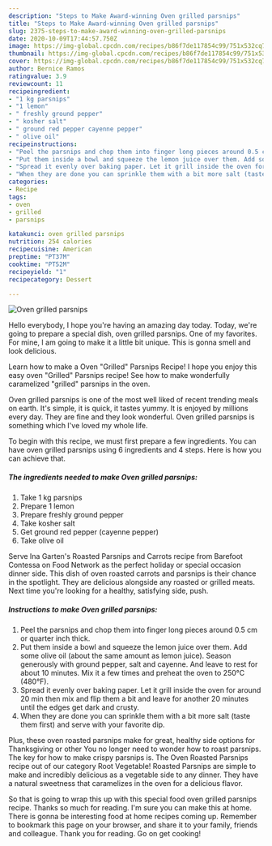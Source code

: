 ```yaml
---
description: "Steps to Make Award-winning Oven grilled parsnips"
title: "Steps to Make Award-winning Oven grilled parsnips"
slug: 2375-steps-to-make-award-winning-oven-grilled-parsnips
date: 2020-10-09T17:44:57.750Z
image: https://img-global.cpcdn.com/recipes/b86f7de117854c99/751x532cq70/oven-grilled-parsnips-recipe-main-photo.jpg
thumbnail: https://img-global.cpcdn.com/recipes/b86f7de117854c99/751x532cq70/oven-grilled-parsnips-recipe-main-photo.jpg
cover: https://img-global.cpcdn.com/recipes/b86f7de117854c99/751x532cq70/oven-grilled-parsnips-recipe-main-photo.jpg
author: Bernice Ramos
ratingvalue: 3.9
reviewcount: 11
recipeingredient:
- "1 kg parsnips"
- "1 lemon"
- " freshly ground pepper"
- " kosher salt"
- " ground red pepper cayenne pepper"
- " olive oil"
recipeinstructions:
- "Peel the parsnips and chop them into finger long pieces around 0.5 cm or quarter inch thick."
- "Put them inside a bowl and squeeze the lemon juice over them. Add some olive oil (about the same amount as lemon juice). Season generously with ground pepper, salt and cayenne. And leave to rest for about 10 minutes. Mix it a few times and preheat the oven to 250°C (480°F)."
- "Spread it evenly over baking paper. Let it grill inside the oven for around 20 min then mix and flip them a bit and leave for another 20 minutes until the edges get dark and crusty."
- "When they are done you can sprinkle them with a bit more salt (taste them first) and serve with your favorite dip."
categories:
- Recipe
tags:
- oven
- grilled
- parsnips

katakunci: oven grilled parsnips 
nutrition: 254 calories
recipecuisine: American
preptime: "PT37M"
cooktime: "PT52M"
recipeyield: "1"
recipecategory: Dessert

---
```



![Oven grilled parsnips](https://img-global.cpcdn.com/recipes/b86f7de117854c99/751x532cq70/oven-grilled-parsnips-recipe-main-photo.jpg)

Hello everybody, I hope you're having an amazing day today. Today, we're going to prepare a special dish, oven grilled parsnips. One of my favorites. For mine, I am going to make it a little bit unique. This is gonna smell and look delicious.

Learn how to make a Oven &#34;Grilled&#34; Parsnips Recipe! I hope you enjoy this easy oven &#34;Grilled&#34; Parsnips recipe! See how to make wonderfully caramelized &#34;grilled&#34; parsnips in the oven.

Oven grilled parsnips is one of the most well liked of recent trending meals on earth. It's simple, it is quick, it tastes yummy. It is enjoyed by millions every day. They are fine and they look wonderful. Oven grilled parsnips is something which I've loved my whole life.


To begin with this recipe, we must first prepare a few ingredients. You can have oven grilled parsnips using 6 ingredients and 4 steps. Here is how you can achieve that.

<!--inarticleads1-->

##### The ingredients needed to make Oven grilled parsnips:

1. Take 1 kg parsnips
1. Prepare 1 lemon
1. Prepare  freshly ground pepper
1. Take  kosher salt
1. Get  ground red pepper (cayenne pepper)
1. Take  olive oil


Serve Ina Garten&#39;s Roasted Parsnips and Carrots recipe from Barefoot Contessa on Food Network as the perfect holiday or special occasion dinner side. This dish of oven roasted carrots and parsnips is their chance in the spotlight. They are delicious alongside any roasted or grilled meats. Next time you&#39;re looking for a healthy, satisfying side, push. 

<!--inarticleads2-->

##### Instructions to make Oven grilled parsnips:

1. Peel the parsnips and chop them into finger long pieces around 0.5 cm or quarter inch thick.
1. Put them inside a bowl and squeeze the lemon juice over them. Add some olive oil (about the same amount as lemon juice). Season generously with ground pepper, salt and cayenne. And leave to rest for about 10 minutes. Mix it a few times and preheat the oven to 250°C (480°F).
1. Spread it evenly over baking paper. Let it grill inside the oven for around 20 min then mix and flip them a bit and leave for another 20 minutes until the edges get dark and crusty.
1. When they are done you can sprinkle them with a bit more salt (taste them first) and serve with your favorite dip.


Plus, these oven roasted parsnips make for great, healthy side options for Thanksgiving or other You no longer need to wonder how to roast parsnips. The key for how to make crispy parsnips is. The Oven Roasted Parsnips recipe out of our category Root Vegetable! Roasted Parsnips are simple to make and incredibly delicious as a vegetable side to any dinner. They have a natural sweetness that caramelizes in the oven for a delicious flavor. 

So that is going to wrap this up with this special food oven grilled parsnips recipe. Thanks so much for reading. I'm sure you can make this at home. There is gonna be interesting food at home recipes coming up. Remember to bookmark this page on your browser, and share it to your family, friends and colleague. Thank you for reading. Go on get cooking!
